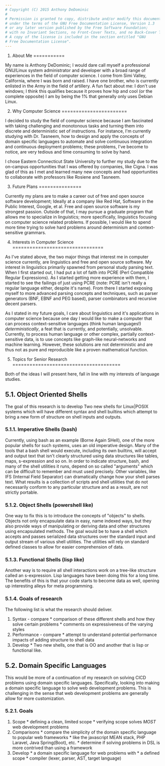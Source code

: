 ```yaml
---
# Copyright (C) 2015 Anthony DeDominic
#
# Permission is granted to copy, distribute and/or modify this document
# under the terms of the GNU Free Documentation License, Version 1.3
# or any later version published by the Free Software Foundation;
# with no Invariant Sections, no Front-Cover Texts, and no Back-Cover Texts.
# A copy of the license is included in the section entitled "GNU
# Free Documentation License".
---
```


1. About Me
===========

My name is Anthony DeDominic;
I would dare call myself a professional GNU/Linux system administrator and developer with a broad range of experiences in the field of computer science.
I come from Simi Valley, California, where I was born and raised.
I have one brother, who is currently enlisted in the Army in the field of artillery.
A fun fact about me: I don't use windows; I think this qualifies because it proves how hip and cool (or the complete opposite) I am by being the 1% that generally only uses Debian Linux.

2. Why Computer Science
=======================

I decided to study the field of computer science because I am fascinated with taking challenging and monotonous tasks and turning them into discrete and deterministic set of instructions.
For instance, I'm currently studying with Dr. Tasneem, how to design and apply the concepts of domain specific languages to automate and solve continuous integration and continuous deployment problems;
these problems, I've become to notice, are very tedious and time consuming to solve by hand.

I chose Eastern Connecticut State University to further my study due to the on-campus opportunities that I was offered by companies, like Cigna.
I was glad of this as I met and learned many new concepts and had opportunities to collaborate with professors like Rosiene and Tasneem.

3. Future Plans
===============

Currently my plans are to make a career out of free and open source software development;
Ideally at a company like Red Hat, Software in the Public Interest, Google, et al.
Free and open source software is my strongest passion.
Outside of that, I may pursue a graduate program that allows me to specialize in linguistics;
more specifically, linguistics focusing on computer science related problems.
If possible, I would like to spend more time trying to solve hard problems around determinism and context-sensitive grammars.

4. Interests in Computer Science
================================

As I've stated above, the two major things that interest me in computer science currently, are linguistics and free and open source software.
My interest in linguistics primarily spawned from personal study parsing text.
When I first started out, I had put a lot of faith into PCRE (Perl Compatible Regular Expressions).
As I started getting more experience with them, I started to see the failings of just using PCRE (note: PCRE isn't really a regular language either, despite it's name).
From there I started exposing myself to more advanced parsing concepts and techniques, such as parser generators (BNF, EBNF and PEG based), parser combinators and recursive decent parsers.

As I stated in my future goals, I care about linguistics and it's applications in computer science because one day I would like to make a computer that can process context-sensitive languages (think human languages!) *deterministically*, a feat that is currently, and potentially, unsolvable.
Currently, to process human language or other complex, partially context-sensitive data, is to use concepts like graph-like neural-networks and machine learning.
However, these solutions are not deterministic and are thus not as pure and reproducible like a proven mathematical function.

5. Topics for Senior Research
======================================

Both of the ideas I will present here, fall in line with my interests of language studies.

5.1. Object Oriented Shells
---------------------------

The goal of this research is to develop Two new shells for Linux|POSIX systems which will have different syntax and shell builtins which attempt to bring a new form of structure on shell inputs and outputs.

### 5.1.1. Imperative Shells (bash)

Currently, using bash as an example (Borne Again SHell), one of the more popular shells for such systems, uses an old imperative design.
Many of the tools that a bash shell would execute, including its own builtins, will accept and output text that isn't clearly structured using data structures like tables, maps, s-expression and so on.
In order to indicate structure, bash, and many of the shell utilities it runs, depend on so called "arguments" which can be difficult to remember and must used precisely.
Other variables, like IFS (Internal Field Separator) can dramatically change how your shell parses text.
What results is a collection of scripts and shell utilities that do not necessarily conform to any particular structure and as a result, are not strictly portable.

### 5.1.2. Object Shells (powershell like)

One way to fix this is to introduce the concepts of "objects" to shells.
Objects not only encapsulate data in easy, name indexed ways, but they also provide ways of manipulating or deriving data and other structures using encapsulated methods.
The goal would be to have a shell which accepts and passes serialized data structures over the standard input and output stream of various shell utilities.
The utilities will rely on standard defined classes to allow for easier comprehension of data.

### 5.1.3. Functional Shells (lisp like)

Another way is to require all shell interactions work on a tree-like structure called an s-expression.
Lisp languages have been doing this for a long time.
The benefits of this is that your code starts to become data as well, opening up interesting alleys for meta programming.

### 5.1.4. Goals of research

The following list is what the research should deliver.

  1. Syntax - compare
    * comparison of these different shells and how they solve certain problems
    * comments on expressiveness of the varying styles
  2. Performance - compare
    * attempt to understand potential performance impacts of adding structure to shell data
  3. Develop
    * Two new shells, one that is OO and another that is lisp or functional like.

5.2. Domain Specific Languages
------------------------------

This would be more of a continuation of my research on solving CICD problems using domain specific languages.
Specifically, looking into making a domain specific language to solve web development problems.
This is challenging in the sense that web development problems are generally allow for more customization.

### 5.2.1. Goals

  1. Scope
    * defining a clean, limited scope
    * verifying scope solves *MOST* web development problems
  2. Comparisons
    * compare the simplicity of the domain specific language to popular web frameworks 
    * like the javascript MEAN stack, PHP Laravel, Java Spring(Boot), etc.
    * determine if solving problems in DSL is more contrived than using a framework
  3. Develop
    * a domain specific language for web problems with
    * a defined scope
    * compiler (lexer, parser, AST, target language)
